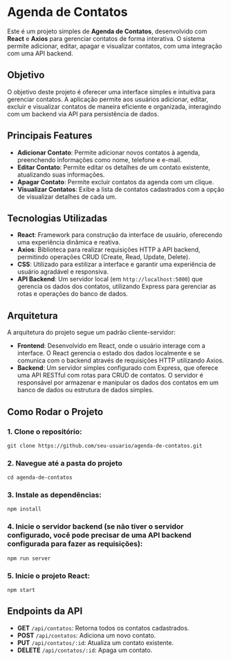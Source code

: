 # Agenda de Contatos

Este é um projeto simples de **Agenda de Contatos**, desenvolvido com **React** e **Axios** para gerenciar contatos de forma interativa. O sistema permite adicionar, editar, apagar e visualizar contatos, com uma integração com uma API backend.

## Objetivo

O objetivo deste projeto é oferecer uma interface simples e intuitiva para gerenciar contatos. A aplicação permite aos usuários adicionar, editar, excluir e visualizar contatos de maneira eficiente e organizada, interagindo com um backend via API para persistência de dados.

## Principais Features

- **Adicionar Contato**: Permite adicionar novos contatos à agenda, preenchendo informações como nome, telefone e e-mail.
- **Editar Contato**: Permite editar os detalhes de um contato existente, atualizando suas informações.
- **Apagar Contato**: Permite excluir contatos da agenda com um clique.
- **Visualizar Contatos**: Exibe a lista de contatos cadastrados com a opção de visualizar detalhes de cada um.

## Tecnologias Utilizadas

- **React**: Framework para construção da interface de usuário, oferecendo uma experiência dinâmica e reativa.
- **Axios**: Biblioteca para realizar requisições HTTP à API backend, permitindo operações CRUD (Create, Read, Update, Delete).
- **CSS**: Utilizado para estilizar a interface e garantir uma experiência de usuário agradável e responsiva.
- **API Backend**: Um servidor local (em `http://localhost:5000`) que gerencia os dados dos contatos, utilizando Express para gerenciar as rotas e operações do banco de dados.

## Arquitetura

A arquitetura do projeto segue um padrão cliente-servidor:

- **Frontend**: Desenvolvido em React, onde o usuário interage com a interface. O React gerencia o estado dos dados localmente e se comunica com o backend através de requisições HTTP utilizando Axios.
- **Backend**: Um servidor simples configurado com Express, que oferece uma API RESTful com rotas para CRUD de contatos. O servidor é responsável por armazenar e manipular os dados dos contatos em um banco de dados ou estrutura de dados simples.

## Como Rodar o Projeto

### 1. Clone o repositório:

`git clone https://github.com/seu-usuario/agenda-de-contatos.git`

### 2. Navegue até a pasta do projeto

`cd agenda-de-contatos`

### 3. Instale as dependências:

`npm install`

### 4. Inicie o servidor backend (se não tiver o servidor configurado, você pode precisar de uma API backend configurada para fazer as requisições):

`npm run server`

### 5. Inicie o projeto React:

`npm start`

## Endpoints da API

- **GET** `/api/contatos`: Retorna todos os contatos cadastrados.
- **POST** `/api/contatos`: Adiciona um novo contato.
- **PUT** `/api/contatos/:id`: Atualiza um contato existente.
- **DELETE** `/api/contatos/:id`: Apaga um contato.